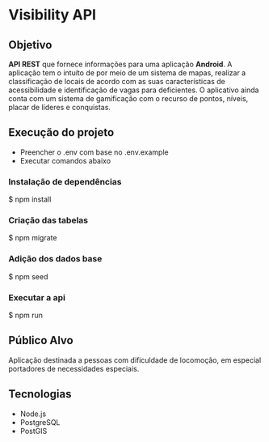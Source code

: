 # Visibility API

## Objetivo

**API REST** que fornece informações para uma aplicação **Android**. A aplicação tem o intuíto de por meio de um sistema de mapas, realizar a classificação de locais de acordo com as suas características de acessibilidade e identificação de vagas para deficientes. O aplicativo ainda conta com um sistema de gamificação com o recurso de pontos, níveis, placar de líderes e conquistas.

## Execução do projeto

- Preencher o .env com base no .env.example
- Executar comandos abaixo

### Instalação de dependências
$ npm install 

### Criação das tabelas
$ npm migrate

### Adição dos dados base
$ npm seed

### Executar a api
$ npm run

## Público Alvo

Aplicação destinada a pessoas com dificuldade de locomoção, em especial portadores de necessidades especiais.

## Tecnologias

- Node.js
- PostgreSQL
- PostGIS

